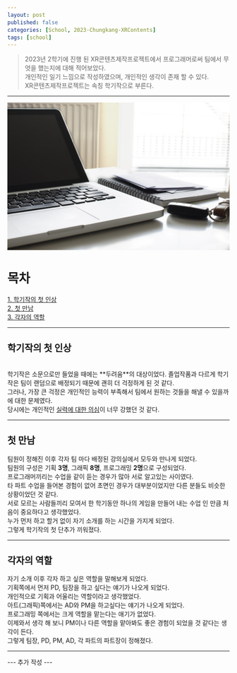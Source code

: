 ```yaml
---
layout: post
published: false
categories: [School, 2023-Chungkang-XRContents]
tags: [school]
---
```


> 2023년 2학기에 진행 된 XR콘텐츠제작프로젝트에서 프로그래머로써 팀에서 무엇을 했는지에 대해 적어보았다. <br>
> 개인적인 일기 느낌으로 작성하였으며, 개인적인 생각이 존재 할 수 있다. <br>
> XR콘텐츠제작프로젝트는 속칭 학기작으로 부른다. <br>

<hr>

![Main Img](assets/img/posts/2024-01-14/main.jpg)

# 목차

[1. 학기작의 첫 인상](#학기작의-첫-인상) <br>
[2. 첫 만남](#첫-만남) <br>
[3. 각자의 역할](#각자의-역할) <br>

<hr>

## 학기작의 첫 인상

<br>
학기작은 소문으로만 들었을 때에는 **두려움**의 대상이었다.
졸업작품과 다르게 학기작은 팀이 랜덤으로 배정되기 때문에 괜히 더 걱정하게 된 것 같다.
<br>
그러나, 가장 큰 걱정은 개인적인 능력이 부족해서 팀에서 원하는 것들을 해낼 수 있을까에 대한 문제였다.
<br>
당시에는 개인적인 <u>실력에 대한 의심</u>이 너무 강했던 것 같다.
<br>

<hr>

## 첫 만남

팀원이 정해진 이후 각자 팀 마다 배정된 강의실에서 모두와 만나게 되었다.
<br>
팀원의 구성은 기획 **3명**, 그래픽 **8명**, 프로그래밍 **2명**으로 구성되었다.
<br>
프로그래머끼리는 수업을 같이 듣는 경우가 많아 서로 알고있는 사이였다.
<br>
타 파트 수업을 들어본 경험이 없어 초면인 경우가 대부분이었지만 다른 분들도 비슷한 상황이었던 것 같다.
<br>
서로 모르는 사람들끼리 모여서 한 학기동안 하나의 게임을 만들어 내는 수업 인 만큼 처음이 중요하다고 생각했었다.
<br>
누가 먼저 하고 할거 없이 자기 소개를 하는 시간을 가지게 되었다.
<br>
그렇게 학기작의 첫 단추가 끼워졌다.

<hr>

## 각자의 역할

자기 소개 이후 각자 하고 싶은 역할을 말해보게 되었다.
<br>
기획쪽에서 먼저 PD, 팀장을 하고 싶다는 얘기가 나오게 되었다.
<br>
개인적으로 기획과 어울리는 역할이라고 생각했었다.
<br>
아트(그래픽)쪽에서는 AD와 PM을 하고싶다는 얘기가 나오게 되었다.
<br>
프로그래밍 쪽에서는 크게 역할을 맡는다는 애기가 없었다.
<br>
이제와서 생각 해 보니 PM이나 다른 역할을 맡아봐도 좋은 경험이 되었을 것 같다는 생각이 든다.
<br>
그렇게 팀장, PD, PM, AD, 각 파트의 파트장이 정해졌다.

<hr>

--- 추가 작성 ---

